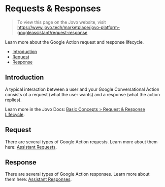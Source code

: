 # Requests & Responses

> To view this page on the Jovo website, visit https://www.jovo.tech/marketplace/jovo-platform-googleassistant/request-response

Learn more about the Google Action request and response lifecycle.

* [Introduction](#introduction)
* [Request](#request)
* [Response](#response)

## Introduction

A typical interaction between a user and your Google Conversational Action consists of a request (what the user wants) and a response (what the action replies).

Learn more in the Jovo Docs: [Basic Concepts > Request & Response Lifecycle](https://www.jovo.tech/docs/requests-responses).


## Request

There are several types of Google Action requests. Learn more about them here: [Assistant Requests](./request.md).

## Response

There are several types of Google Action responses. Learn more about them here: [Assistant Responses](./response.md).